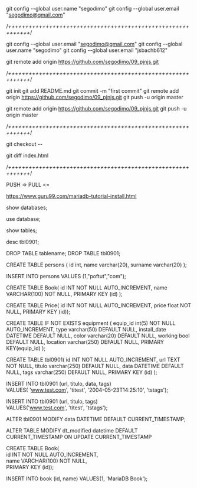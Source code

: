 <!-- credenciales -->
git config --global user.name "segodimo"
git config --global user.email "segodimo@gmail.com"


/*++++++++++++++++++++++++++++++++++++++++++++++++++++++++++++*/

git config --global user.email "segodimo@gmail.com"
git config --global user.name "segodimo"
git config --global user.email "jsbachb612"

git remote add origin https://github.com/segodimo/09_pjnjs.git

/*++++++++++++++++++++++++++++++++++++++++++++++++++++++++++++*/

git init
git add README.md
git commit -m "first commit"
git remote add origin https://github.com/segodimo/09_pjnjs.git
git push -u origin master

git remote add origin https://github.com/segodimo/09_pjnjs.git
git push -u origin master

/*++++++++++++++++++++++++++++++++++++++++++++++++++++++++++++*/
<!-- Reverter Cambios -->
git checkout -- 

<!-- depois de git status antes de git add pode usar diff -->
git diff index.html

/*++++++++++++++++++++++++++++++++++++++++++++++++++++++++++++*/

PUSH =>
PULL <=


https://www.guru99.com/mariadb-tutorial-install.html


show databases;

use database;

show tables;

desc tbl0901;


DROP TABLE tablename;
DROP TABLE tbl0901;

CREATE TABLE persons (
id int, 
name varchar(20), 
surname varchar(20)
);

INSERT INTO persons VALUES (1,"poftut","com");



CREATE TABLE Book(
id INT NOT NULL AUTO_INCREMENT,
name VARCHAR(100) NOT NULL,
PRIMARY KEY (id)
);


CREATE TABLE Price(
id INT NOT NULL AUTO_INCREMENT,
price float NOT NULL,
PRIMARY KEY (id));



CREATE TABLE IF NOT EXISTS equipment (
equip_id int(5) NOT NULL AUTO_INCREMENT,
type varchar(50) DEFAULT NULL,
install_date DATETIME DEFAULT NULL,
color varchar(20) DEFAULT NULL,
working bool DEFAULT NULL,
location varchar(250) DEFAULT NULL,
PRIMARY KEY(equip_id)
);










CREATE TABLE tbl0901(
id INT NOT NULL AUTO_INCREMENT,
url TEXT NOT NULL,
titulo varchar(250) DEFAULT NULL,
data DATETIME DEFAULT NULL,
tags varchar(250) DEFAULT NULL,
PRIMARY KEY (id)
);




INSERT INTO tbl0901
(url, titulo, data, tags)  
VALUES(
'www.test.com', 'titest', '2004-05-23T14:25:10', 'tstags');  


INSERT INTO tbl0901
(url, titulo, tags)  
VALUES('www.test.com', 'titest', 'tstags');  



ALTER tbl0901 MODIFY data DATETIME DEFAULT CURRENT_TIMESTAMP;

ALTER TABLE
 MODIFY dt_modified datetime DEFAULT CURRENT_TIMESTAMP ON UPDATE CURRENT_TIMESTAMP






CREATE TABLE Book(  
id INT NOT NULL AUTO_INCREMENT,  
name VARCHAR(100) NOT NULL,  
PRIMARY KEY (id));


INSERT INTO book
(id, name)
VALUES(1, 'MariaDB Book');

